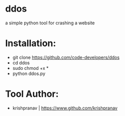 # ddos
a simple python tool for crashing a website

# Installation:
- git clone https://github.com/code-developers/ddos
- cd ddos
- sudo chmod +x *
- python ddos.py

# Tool Author:
- krishpranav | https://www.github.com/krishpranav
